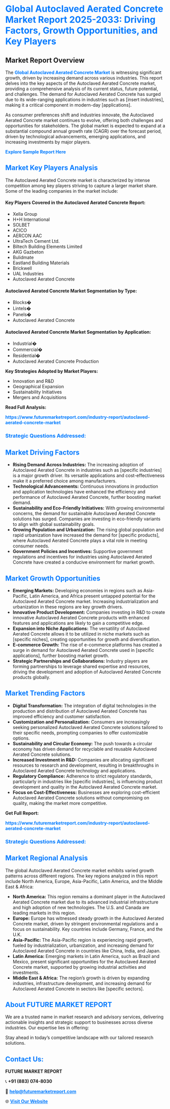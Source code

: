 <h1 style="color: #007BFF;">Global Autoclaved Aerated Concrete Market Report 2025-2033: Driving Factors, Growth Opportunities, and Key Players</h1>

<section id="overview">
<h2>Market Report Overview</h2>
<p>The <a href="https://www.futuremarketreport.com/industry-report/autoclaved-aerated-concrete-market" style="color: #007BFF; text-decoration: none;"><strong>Global Autoclaved Aerated Concrete Market</strong></a> is witnessing significant growth, driven by increasing demand across various industries. This report delves into the key aspects of the Autoclaved Aerated Concrete market, providing a comprehensive analysis of its current status, future potential, and challenges. The demand for Autoclaved Aerated Concrete has surged due to its wide-ranging applications in industries such as [insert industries], making it a critical component in modern-day [applications].</p>
<p>As consumer preferences shift and industries innovate, the Autoclaved Aerated Concrete market continues to evolve, offering both challenges and opportunities for stakeholders. The global market is expected to expand at a substantial compound annual growth rate (CAGR) over the forecast period, driven by technological advancements, emerging applications, and increasing investments by major players.</p>
</section>

<section id="overview">
<p><a href="https://www.futuremarketreport.com/request-sample/reportId=108425" style="color: #007BFF; text-decoration: none;"><strong>Explore Sample Report Here</strong></a></p>
</section>

<section id="key-players">
<h2 style="color: #007BFF;">Market Key Players Analysis</h2>
<p>The Autoclaved Aerated Concrete market is characterized by intense competition among key players striving to capture a larger market share. Some of the leading companies in the market include:</p>
<h4>Key Players Covered in the Autoclaved Aerated Concrete Report:</h4>
<ul><li>Xella Group</li><li>H+H International</li><li>SOLBET</li><li>ACICO</li><li>AERCON AAC</li><li>UltraTech Cement Ltd.</li><li>Biltech Building Elements Limited</li><li>AKG Gazbeton</li><li>Bulidmate</li><li>Eastland Building Materials</li><li>Brickwell</li><li>UAL Industries</li><li>Autoclaved Aerated Concrete</li></ul>
<h4>Autoclaved Aerated Concrete Market Segmentation by Type:</h4>
<ul><li>Blocks�</li><li>Lintels�</li><li>Panels�</li><li>Autoclaved Aerated Concrete</li></ul>

<h4>Autoclaved Aerated Concrete Market Segmentation by Application:</h4>
<ul><li>Industrial�</li><li>Commercial�</li><li>Residential�</li><li>Autoclaved Aerated Concrete Production</li></ul>
<p><strong>Key Strategies Adopted by Market Players:</strong></p>
<ul>
<li>Innovation and R&D</li>
<li>Geographical Expansion</li>
<li>Sustainability Initiatives</li>
<li>Mergers and Acquisitions</li>
</ul>
</section>

<section>
<p><strong>Read Full Analysis: </strong></p><a href="https://www.futuremarketreport.com/industry-report/autoclaved-aerated-concrete-market" style="color: #007BFF; text-decoration: none;"><strong>https://www.futuremarketreport.com/industry-report/autoclaved-aerated-concrete-market</strong></a>
<h3 style="color: #007BFF;">Strategic Questions Addressed:</h3>
</section>

<section id="driving-factors">
<h2 style="color: #007BFF;">Market Driving Factors</h2>
<ul>
<li><strong>Rising Demand Across Industries:</strong> The increasing adoption of Autoclaved Aerated Concrete in industries such as [specific industries] is a major growth driver. Its versatile applications and cost-effectiveness make it a preferred choice among manufacturers.</li>
<li><strong>Technological Advancements:</strong> Continuous innovations in production and application technologies have enhanced the efficiency and performance of Autoclaved Aerated Concrete, further boosting market demand.</li>
<li><strong>Sustainability and Eco-Friendly Initiatives:</strong> With growing environmental concerns, the demand for sustainable Autoclaved Aerated Concrete solutions has surged. Companies are investing in eco-friendly variants to align with global sustainability goals.</li>
<li><strong>Growing Population and Urbanization:</strong> The rising global population and rapid urbanization have increased the demand for [specific products], where Autoclaved Aerated Concrete plays a vital role in meeting consumer needs.</li>
<li><strong>Government Policies and Incentives:</strong> Supportive government regulations and incentives for industries using Autoclaved Aerated Concrete have created a conducive environment for market growth.</li>
</ul>
</section>

<section id="growth-opportunities">
<h2 style="color: #007BFF;">Market Growth Opportunities</h2>
<ul>
<li><strong>Emerging Markets:</strong> Developing economies in regions such as Asia-Pacific, Latin America, and Africa present untapped potential for the Autoclaved Aerated Concrete market. Increasing industrialization and urbanization in these regions are key growth drivers.</li>
<li><strong>Innovative Product Development:</strong> Companies investing in R&D to create innovative Autoclaved Aerated Concrete products with enhanced features and applications are likely to gain a competitive edge.</li>
<li><strong>Expansion into Niche Applications:</strong> The versatility of Autoclaved Aerated Concrete allows it to be utilized in niche markets such as [specific niches], creating opportunities for growth and diversification.</li>
<li><strong>E-commerce Growth:</strong> The rise of e-commerce platforms has created a surge in demand for Autoclaved Aerated Concrete used in [specific applications], further boosting market growth.</li>
<li><strong>Strategic Partnerships and Collaborations:</strong> Industry players are forming partnerships to leverage shared expertise and resources, driving the development and adoption of Autoclaved Aerated Concrete products globally.</li>
</ul>
</section>

<section id="trending-factors">
<h2 style="color: #007BFF;">Market Trending Factors</h2>
<ul>
<li><strong>Digital Transformation:</strong> The integration of digital technologies in the production and distribution of Autoclaved Aerated Concrete has improved efficiency and customer satisfaction.</li>
<li><strong>Customization and Personalization:</strong> Consumers are increasingly seeking personalized Autoclaved Aerated Concrete solutions tailored to their specific needs, prompting companies to offer customizable options.</li>
<li><strong>Sustainability and Circular Economy:</strong> The push towards a circular economy has driven demand for recyclable and reusable Autoclaved Aerated Concrete solutions.</li>
<li><strong>Increased Investment in R&D:</strong> Companies are allocating significant resources to research and development, resulting in breakthroughs in Autoclaved Aerated Concrete technology and applications.</li>
<li><strong>Regulatory Compliance:</strong> Adherence to strict regulatory standards, particularly in industries like [specific industries], is influencing product development and quality in the Autoclaved Aerated Concrete market.</li>
<li><strong>Focus on Cost-Effectiveness:</strong> Businesses are exploring cost-efficient Autoclaved Aerated Concrete solutions without compromising on quality, making the market more competitive.</li>
</ul>
</section>

<section>
<p><strong>Get Full Report: </strong></p><a href="https://www.futuremarketreport.com/industry-report/autoclaved-aerated-concrete-market" style="color: #007BFF; text-decoration: none;"><strong>https://www.futuremarketreport.com/industry-report/autoclaved-aerated-concrete-market</strong></a>
<h3 style="color: #007BFF;">Strategic Questions Addressed:</h3>
</section>


<section id="regional-analysis">
<h2 style="color: #007BFF;">Market Regional Analysis</h2>
<p>The global Autoclaved Aerated Concrete market exhibits varied growth patterns across different regions. The key regions analyzed in this report include North America, Europe, Asia-Pacific, Latin America, and the Middle East & Africa:</p>
<ul>
<li><strong>North America:</strong> This region remains a dominant player in the Autoclaved Aerated Concrete market due to its advanced industrial infrastructure and high adoption of new technologies. The U.S. and Canada are leading markets in this region.</li>
<li><strong>Europe:</strong> Europe has witnessed steady growth in the Autoclaved Aerated Concrete market, driven by stringent environmental regulations and a focus on sustainability. Key countries include Germany, France, and the U.K.</li>
<li><strong>Asia-Pacific:</strong> The Asia-Pacific region is experiencing rapid growth, fueled by industrialization, urbanization, and increasing demand for Autoclaved Aerated Concrete in countries like China, India, and Japan.</li>
<li><strong>Latin America:</strong> Emerging markets in Latin America, such as Brazil and Mexico, present significant opportunities for the Autoclaved Aerated Concrete market, supported by growing industrial activities and investments.</li>
<li><strong>Middle East & Africa:</strong> The region’s growth is driven by expanding industries, infrastructure development, and increasing demand for Autoclaved Aerated Concrete in sectors like [specific sectors].</li>
</ul>
</section>

<footer>
<h2 style="color: #007BFF;">About FUTURE MARKET REPORT</h2>
<p>We are a trusted name in market research and advisory services, delivering actionable insights and strategic support to businesses across diverse industries. Our expertise lies in offering:</p>

<p>Stay ahead in today’s competitive landscape with our tailored research solutions.</p>

<h2 style="color: #007BFF;">Contact Us:</h2>
<p><strong>FUTURE MARKET REPORT</strong></p>
<p>📞 <strong>+91 (883) 074-8030</strong></p>
<p>📧 <strong><a href="mailto:help@futuremarketreport.com" style="color: #007BFF;">help@futuremarketreport.com</a></strong></p>
<p>🌐 <strong><a href="https://www.futuremarketreport.com/" style="color: #007BFF;">Visit Our Website</a></strong></p>
</footer>